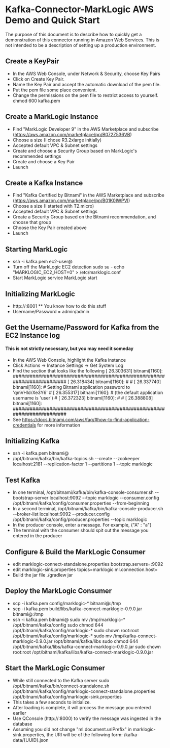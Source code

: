 # Kafka-Connector-MarkLogic AWS Demo and Quick Start
The purpose of this document is to describe how to quickly get a demonstration of this connector running in Amazon Web Services.
This is not intended to be a description of setting up a production environment.

## Create a KeyPair
* In the AWS Web Console, under Network & Security, choose Key Pairs
* Click on Create Key Pair.
* Name the Key Pair and accept the automatic download of the pem file.
* Put the pem file some place convenient.
* Change the permissions on the pem file to restrict access to yourself.
    chmod 600 kafka.pem

## Create a MarkLogic Instance
* Find "MarkLogic Developer 9" in the AWS Marketplace and subscribe (https://aws.amazon.com/marketplace/pp/B072Z536VB)
* Choose a size (I chose R3.2xlarge initially)
* Accepted default VPC & Subnet settings
* Create and choose a Security Group based on MarkLogic's recommended settings
* Create and choose a Key Pair
* Launch

## Create a Kafka Instance
* Find "Kafka Certified by Bitnami" in the AWS Marketplace and subscribe (https://aws.amazon.com/marketplace/pp/B01K0IWPVI)
* Choose a size (I started with T2.micro)
* Accepted default VPC & Subnet settings
* Create a Security Group based on the Bitnami recommendation, and choose that group
* Choose the Key Pair created above
* Launch

## Starting MarkLogic
* ssh -i kafka.pem ec2-user@<marklogic instance Public DNS>
* Turn off the MarkLogic EC2 detection
    sudo su -
    echo "MARKLOGIC_EC2_HOST=0" > /etc/marklogic.conf
* Start MarkLogic
    service MarkLogic start

## Initializing MarkLogic
* http://<marklogic instance Public DNS>:8001
**  You know how to do this stuff
* Username/Password = admin/admin

## Get the Username/Password for Kafka from the EC2 Instance log
#### This is not strictly necessary, but you may need it someday
* In the AWS Web Console, highlight the Kafka instance
* Click Actions -> Instance Settings -> Get System Log
* Find the section that looks like the following
    [   26.303631] bitnami[1160]: #########################################################################
    [   26.318434] bitnami[1160]: #                                                                       #
    [   26.337740] bitnami[1160]: #        Setting Bitnami application password to 'qmVHldrXe3Y6'         #
    [   26.355317] bitnami[1160]: #        (the default application username is 'user')                   #
    [   26.372323] bitnami[1160]: #                                                                       #
    [   26.388808] bitnami[1160]: #########################################################################
* See https://docs.bitnami.com/aws/faq/#how-to-find-application-credentials for more information

## Initializing Kafka
* ssh -i kafka.pem bitnami@<Kafka instance Public DNS>
* /opt/bitnami/kafka/bin/kafka-topics.sh --create --zookeeper localhost:2181 --replication-factor 1 --partitions 1 --topic marklogic

## Test Kafka
* In one terminal, /opt/bitnami/kafka/bin/kafka-console-consumer.sh --bootstrap-server localhost:9092 --topic marklogic --consumer.config /opt/bitnami/kafka/config/consumer.properties --from-beginning
* In a second terminal, /opt/bitnami/kafka/bin/kafka-console-producer.sh --broker-list localhost:9092 --producer.config /opt/bitnami/kafka/config/producer.properties --topic marklogic
* In the producer console, enter a message. For example,
    {"A" : "a"}
* The terminal with the consumer should spit out the message you entered in the producer

## Configure & Build the MarkLogic Consumer
* edit marklogic-connect-standalone.properties
    bootstrap.servers=<Kafka instance Public DNS>:9092
* edit marklogic-sink.properties
    topics=marklogic
    ml.connection.host=<marklogic instance Public DNS>
* Build the jar file
    ./gradlew jar

## Deploy the MarkLogic Consumer
* scp -i kafka.pem config/marklogic-* bitnami@<Kafka instance Public DNS>:/tmp
* scp -i kafka.pem build/libs/kafka-connect-marklogic-0.9.0.jar bitnami@<Kafka instance Public DNS>:/tmp
* ssh -i kafka.pem bitnami@<Kafka instance Public DNS>
    sudo mv /tmp/marklogic-* /opt/bitnami/kafka/config
    sudo chmod 644 /opt/bitnami/kafka/config/marklogic-*
    sudo chown root:root /opt/bitnami/kafka/config/marklogic-*
    sudo mv /tmp/kafka-connect-marklogic-0.9.0.jar /opt/bitnami/kafka/libs
    sudo chmod 644 /opt/bitnami/kafka/libs/kafka-connect-marklogic-0.9.0.jar 
    sudo chown root:root /opt/bitnami/kafka/libs/kafka-connect-marklogic-0.9.0.jar 

## Start the MarkLogic Consumer
* While still connected to the Kafka server
    sudo /opt/bitnami/kafka/bin/connect-standalone.sh /opt/bitnami/kafka/config/marklogic-connect-standalone.properties /opt/bitnami/kafka/config/marklogic-sink.properties
* This takes a few seconds to initialize.
* After loading is complete, it will process the message you entered earlier
* Use QConsole (http://<marklogic instance Public DNS>:8000) to verify the message was ingested in the database
* Assuming you did not change "ml.document.uriPrefix" in marklogic-sink.properties, the URI will be of the following form:
    /kafka-data/{UUID}.json
